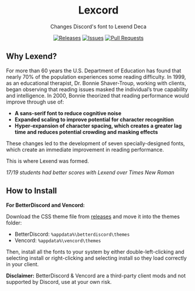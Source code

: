 <div align="center">

<h1>Lexcord</h1>
Changes Discord's font to Lexend Deca
</p>

[release-badge]: https://img.shields.io/github/v/release/WinterFloof/Lexcord
[release-link]: https://github.com/WinterFloof/Lexcord/releases
[issues-badge]: https://img.shields.io/github/issues/WinterFloof/Lexcord
[issues-link]: https://github.com/WinterFloof/Lexcord/issues
[prs-badge]: https://img.shields.io/github/issues-pr/WinterFloof/Lexcord
[prs-link]: https://github.com/WinterFloof/Lexcord/pulls

[![Releases][release-badge]][release-link]
[![Issues][issues-badge]][issues-link]
[![Pull Requests][prs-badge]][prs-link]

</div>

## Why Lexend?

For more than 60 years the U.S. Department of Education has found that nearly 70% of the population experiences some reading difficulty. In 1999, as an educational therapist, Dr. Bonnie Shaver-Troup, working with clients, began observing that reading issues masked the individual’s true capability and intelligence. In 2000, Bonnie theorized that reading performance would improve through use of:
- **A sans-serif font to reduce cognitive noise**
- **Expanded scaling to improve potential for character recognition**
- **Hyper-expansion of character spacing, which creates a greater lag time and reduces potential crowding and masking effects**

These changes led to the development of seven specially-designed fonts, which create an immediate improvement in reading performance.

This is where Lexend was formed.


*17/19 students had better scores with Lexend over Times New Roman*

## How to Install

**For BetterDiscord and Vencord:**

Download the CSS theme file from [releases](https://github.com/WinterFloof/Lexcord/releases) and move it into the themes folder:

- BetterDiscord: `%appdata%\betterdiscord\themes`
- Vencord: `%appdata%\vencord\themes`

Then, install all the fonts to your system by either double-left-clicking and selecting install or right-clicking and selecting install so they load correctly in your client.

**Disclaimer:** BetterDiscord & Vencord are a third-party client mods and not supported by Discord, use at your own risk.
